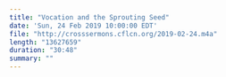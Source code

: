 ```yaml
---
title: "Vocation and the Sprouting Seed"
date: 'Sun, 24 Feb 2019 10:00:00 EDT'
file: "http://crosssermons.cflcn.org/2019-02-24.m4a"
length: "13627659"
duration: "30:48"
summary: ""
---
```

